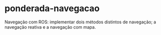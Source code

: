 # ponderada-navegacao
Navegação com ROS: implementar dois métodos distintos de navegação; a navegação reativa e a navegação com mapa.
